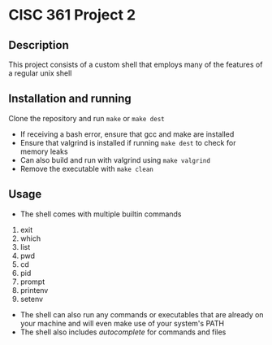 # CISC 361 Project 2

## Description
This project consists of a custom shell that employs many of the features of a regular unix shell

## Installation and running
Clone the repository and run `make` or `make dest`
- If receiving a bash error, ensure that gcc and make are installed
- Ensure that valgrind is installed if running `make dest` to check for memory leaks
- Can also build and run with valgrind using `make valgrind`
- Remove the executable with `make clean`


## Usage

- The shell comes with multiple builtin commands
1. exit
2. which
3. list
4. pwd
5. cd
6. pid
7. prompt
8. printenv
9. setenv

- The shell can also run any commands or executables that are already on your machine and will even make use of your system's PATH
- The shell also includes *autocomplete* for commands and files

